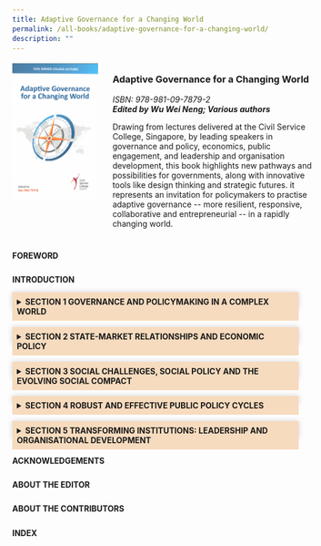 ```yaml
---
title: Adaptive Governance for a Changing World
permalink: /all-books/adaptive-governance-for-a-changing-world/
description: ""
---
```

<style>

	
.grid-container {
	display: grid;
	grid-template-columns: 30% 70%;
	grid-gap: 5%
	}
	
img {
		object-fit: contain;
		width: 100%;
		height: 80%;
	}	

.chapter-divider {
	margin-top: 5%;
	}	
	
.Accordion-Paragraph {
	 font-size: 1em;
	 margin-left: 0.5em;
	 margin-right: 0.5em;

	}
	
	summary {
		background-color: #f7dbbe;
		padding:8px;
		margin-bottom: -20px;
		font-weight: bold;
		transition: all 0.5s ease;

	}
	
	summary:hover{
		cursor: pointer;
		color: white;
		background-color: #F68B1F;
		font-weight: bold;
	}
	
	details[open] {
		background-color: #f7f0f0;

	}
	
     details {
		box-shadow: 0px 0px 10px #d4d4d4;
		margin-top: 1em;
		margin-bottom: 2.2em;

	}	
	
dt {
	margin-bottom: 10px;
	font-size: 1em;
	}

dd {
	margin-top: -10px;
	font-size: 0.9em;
	}	
	
</style>


<div class="grid-container">
	<div class="grid-child"><img src="/images/Books/Adaptive%20Governance%20for%20a%20Changing%20World.png"></div>
	<div class="grid-child">
		<h3>Adaptive Governance for a Changing World</h3>
		<i>ISBN: 978-981-09-7879-2</i><br>
		<b><i>Edited by Wu Wei Neng; Various authors</i></b>
		<p>Drawing from lectures delivered at the Civil Service College, Singapore, by leading speakers in governance and policy, economics, public engagement, and leadership and organisation development, this book highlights new pathways and possibilities for governments, along with innovative tools like design thinking and strategic futures. it represents an invitation for policymakers to practise adaptive governance -- more resilient, responsive, collaborative and entrepreneurial -- in a rapidly changing world.</p>
	</div>

</div>



<div>

<div class="chapter-divider">
<p class="bigger"><b>FOREWORD</b></p>

</div>
	
<div class="chapter-divider">
<p class="bigger"><b>INTRODUCTION</b></p>

</div>	

<details>
    <summary>SECTION 1 GOVERNANCE AND POLICYMAKING IN A COMPLEX WORLD</summary>
    <p class="Accordion-Paragraph"></p>
    <dl>
        <dt><strong>OVERVIEW BY NOEL BAY</strong></dt>
        <dt><strong>A NEW GENERATION OF LEADERS</strong></dt>
        <dt><strong>EMBRACE COMPLEXITY, HARNESS HUMAN NATURE</strong></dt>
        <dd>Lecture by Eric Bonabeau, summary by Anuradha Shroff</dd>
        <dt><strong>Innovations in Governance and Leadership</strong></dt>
        <dd>Lecture by Augustine O’Donnell, summary by Vernie Oliveiro</dd>
        <dt><strong>The Art of Public Strategy</strong></dt>
        <dd>Lecture by Geoff Mulgan, summary by Celine Lim</dd>
    </dl>
    <p></p>
</details>



<details>
    <summary>SECTION 2 STATE-MARKET RELATIONSHIPS AND ECONOMIC POLICY</summary>
    <p class="Accordion-Paragraph">
        </p><dl>
            <dt><strong>OVERVIEW BY CHARMAINE TAN</strong></dt>
            <dd></dd>
            <dt><strong>CAPITALISM 4.0: THE BIRTH OF A NEW ECONOMY</strong></dt>
            <dd>Lecture by Anatole Kaletsky, summary by Charmaine Tan</dd>
            <dt><strong>THE RETURN OF INDUSTRIAL POLICY</strong></dt>
            <dd>Lecture by Dani Rodrik, summary by Alisha Gill</dd>
            <dt><strong>FALLING BEHIND: INCOME INEQUALITY AND MIDDLE CLASS DISAFFECTION</strong></dt>
            <dd>Lecture by Robert Frank, summary by Amanda Chan</dd>
            <dt><strong>EVOLUTION, ECONOMICS AND THE ORIGIN OF WEALTH: HOW COMPLEXITY CHANGES THE WAY WE THINK ABOUT THE ECONOMY</strong></dt>
            <dd>Lecture by Eric Beinhocker, summary by Charmaine Tan</dd>
        </dl>
    <p></p>
</details>


<details>
    <summary>SECTION 3 SOCIAL CHALLENGES, SOCIAL POLICY AND THE EVOLVING SOCIAL COMPACT</summary>
    <p class="Accordion-Paragraph">
        </p><dl>
            <dt><strong>Overview by Alisha Gill</strong></dt>
            <dd></dd>
            <dt><strong>E PLURIBUS UNUM: DIVERSITY AND COMMUNITY IN THE 21ST CENTURY</strong></dt>
            <dd>Lecture by Robert Putnam, summary by Jeanne Conceicao</dd>
            <dt><strong>ACHIEVING INCLUSIVE GROWTH</strong></dt>
            <dd>Lecture by David Autor and Alan Manning, summary by Amanda Chan</dd>
            <dt><strong>ADDRESSING COMPLEX SOCIAL CHALLENGES: WHY WE GET STUCK AND HOW TO GET UNSTUCK</strong></dt>
            <dd>Lecture by Adam Kahane, summary by Alisha Gill</dd>
            <dt><strong>CREATING PUBLIC INNOVATION THROUGH COLLABORATION: GOVERNMENT, BUSINESS AND THE SOCIAL SERVICES SECTOR</strong></dt>
            <dd>Lecture by Peter Shergold, summary by Cheryl Wu</dd>
        </dl>
    <p></p>
</details>


<details>
    <summary>SECTION 4 ROBUST AND EFFECTIVE PUBLIC POLICY CYCLES</summary>
    <p class="Accordion-Paragraph"></p>
    <dl>
        <dt><strong>Overview by Wu Wei Neng</strong></dt>
        <dd></dd>
        <dt><strong>INNOVATION IN GOVERNMENT: LEVERAGING DESIGN TO RADICALLY IMPROVE PUBLIC POLICIES AND SERVICES</strong></dt>
        <dd>Lecture by Christian Bason, summary by Noel Bay</dd>
        <dt><strong>RECENT DEVELOPMENTS IN THINKING ABOUT THE FUTURE: AN OVERVIEW FOR POLICYMAKERS</strong></dt>
        <dd>Lecture by Riel Miller, summary by Anuradha Shroff</dd>
        <dt><strong>APPLYING BEHAVIOURAL INSIGHT</strong></dt>
        <dd>Lecture by David Halpern, summary by Celine Lim</dd>
    </dl>
    <p></p>
</details>


<details>
    <summary>SECTION 5 TRANSFORMING INSTITUTIONS: LEADERSHIP AND ORGANISATIONAL DEVELOPMENT</summary>
    <p class="Accordion-Paragraph"></p>
    <dl>
        <dt><strong>Overview by Wu Wei Neng</strong></dt>
        <dd></dd>
        <dt><strong>LEADERSHIP IN OUR TIME: THE ERA OF “TRUTHINESS” AND TWITTER</strong></dt>
        <dd>Lecture by Howard Gardner, summary by Kharina Zainal</dd>
        <dt><strong>A NEW CULTURE OF LEARNING: CULTIVATING THE IMAGINATION FOR A WORLD OF CONSTANT CHANGE</strong></dt>
        <dd>Lecture by John Seely Brown, summary by Noel Bay</dd>
        <dt><strong>FORMULATING AN OD PLAN AND IMPACTING ORGANISATION PERFORMANCE FROM A SYSTEMIC PERSPECTIVE</strong></dt>
        <dd>Lecture by Mee-Yan Cheung-Judge, summary by Anuradha Shroff</dd>
    </dl>
    <p></p>
</details>


<div class="chapter-divider">
    <p class="bigger"><b>ACKNOWLEDGEMENTS</b></p>
</div>
	
<div class="chapter-divider">
    <p class="bigger"><b>ABOUT THE EDITOR</b></p>
</div>
	
<div class="chapter-divider">
    <p class="bigger"><b>ABOUT THE CONTRIBUTORS</b></p>
</div>
	
<div class="chapter-divider">
    <p class="bigger"><b>INDEX</b></p>
</div>



</div>